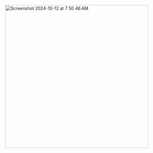 <img width="463" alt="Screenshot 2024-10-12 at 7 50 46 AM" src="https://github.com/user-attachments/assets/e924c05b-d908-4731-9c80-1873450b4f9c">
